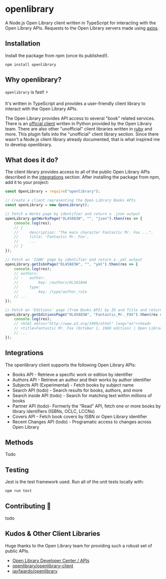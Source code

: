 # openlibrary
A Node.js Open Library client written in TypeScript for interacting with the Open Library APIs. Requests to the Open Library servers made using [axios](https://www.npmjs.com/package/axios).

## Installation
Install the package from npm (once its published!).

```shell
npm install openlibrary
```

## Why openlibrary?
`openlibrary` is fast! ⚡

It's written in TypeScript and provides a user-friendly client library to interact with the Open Library APIs.

The Open Library provides API access to several "book" related services. There is an [official client](https://github.com/internetarchive/openlibrary-client) written in Python provided by the Open Library team. There are also other "unofficial" client libraries written in [ruby](https://github.com/jayfajardo/openlibrary) and more. This plugin falls into the "unofficial" client library section. Since there wasn't a Node.js client library already documented, that is what inspired me to develop openlibrary.

## What does it do?
The client library provides access to all of the public Open Library APIs described in the [integrations](#Integrations) section. After installing the package from npm, add it to your project:

```js
const OpenLibrary = require("openlibrary");

// Create a client representing the Open Library Books APIs
const openLibrary = new OpenLibrary();

// Fetch a Works page by identifier and return a .json output
openLibrary.getWorksPage("OL45883W", "", "json").then(res => {
    console.log(res);
    // { 
    //     description: "The main character Fantastic Mr. Fox ...",
    //     title: 'Fantastic Mr. Fox',
    //     ...
    // }
});

// Fetch an 'ISBN' page by identifier and return a .yml output
openLibrary.getIsbnPage("OL45883W", "", "yml").then(res => {
    console.log(res);
    // authors:
    // -   author:
    //         key: /authors/OL34184A
    //     type:
    //         key: /type/author_role
    // ...
});

// Fetch an 'Editions' page (from Books API) by ID and Title and return HTML
openLibrary.getEditionsPage("OL45883W", "Fantastic_Mr._FOX").then(res => {
    console.log(res);
    // <html xmlns="http://www.w3.org/1999/xhtml" lang="en"><head>
    // <title>Fantastic Mr. Fox (October 1, 1988 edition) | Open Library</title>
    // ...
});
```

## Integrations
The openlibrary client supports the following Open Library APIs:

- Books API - Retrieve a specific work or edition by identifier
- Authors API - Retrieve an author and their works by author identifier
- Subjects API (Experimental) - Fetch books by subject name
- Search API (todo) - Search results for books, authors, and more
- Search inside API (todo) - Search for matching text within millions of books
- Partner API (todo)- Formerly the "Read" API, fetch one or more books by library identifiers (ISBNs, OCLC, LCCNs)
- Covers API - Fetch book covers by ISBN or Open Library identifier
- Recent Changes API (todo) - Programatic access to changes across Open Library

## Methods
Todo

## Testing
Jest is the test framework used. Run all of the unit tests locally with:

```bash
npm run test
```

## Contributing 🌱

todo

## Kudos & Other Client Libraries
Huge thanks to the Open Library team for providing such a robust set of public APIs.

- [Open Library Developer Center / APIs](https://openlibrary.org/developers/api)
- [openlibrary/openlibrary-client](https://github.com/internetarchive/openlibrary-client#other-client-libraries)
- [jayfajardo/openlibrary](https://github.com/jayfajardo/openlibrary)